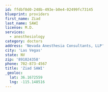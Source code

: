 ```yaml
---
id: ffdbf0d0-248b-493e-b0e4-02499fc73145
blueprint: providers
first_name: Ziad
last_name: SAWI
license: M.D.
services:
  - anesthesiology
category: doctors
address: 'Nevada Anesthesia Consultants, LLP'
city: 'Las Vegas'
state: NV
zip: '891024358'
phone: 702-873-4567
title: 'Ziad SAWI'
_geoloc:
  lat: 36.1672559
  lng: -115.148516
---
```

